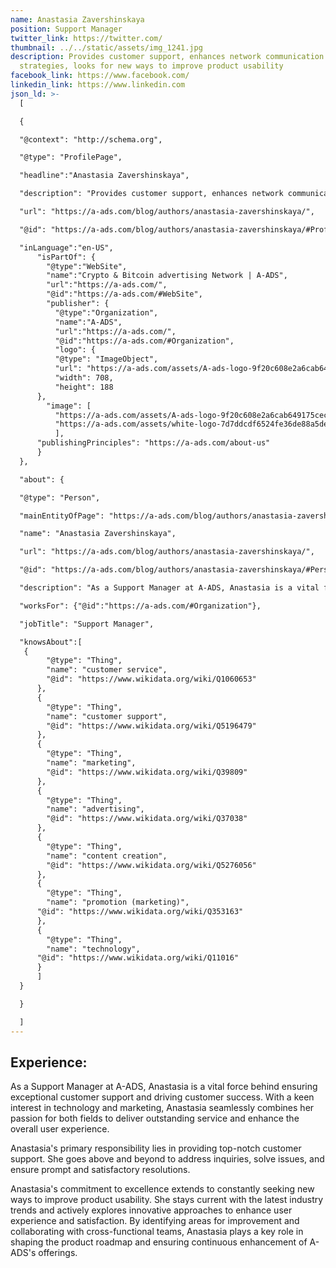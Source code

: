 ```yaml
---
name: Anastasia Zavershinskaya
position: Support Manager
twitter_link: https://twitter.com/
thumbnail: ../../static/assets/img_1241.jpg
description: Provides customer support, enhances network communication
  strategies, looks for new ways to improve product usability
facebook_link: https://www.facebook.com/
linkedin_link: https://www.linkedin.com
json_ld: >-
  [

  {

  "@context": "http://schema.org",

  "@type": "ProfilePage",

  "headline":"Anastasia Zavershinskaya",

  "description": "Provides customer support, enhances network communication strategies, looks for new ways to improve product usability",

  "url": "https://a-ads.com/blog/authors/anastasia-zavershinskaya/",

  "@id": "https://a-ads.com/blog/authors/anastasia-zavershinskaya/#ProfilePage",

  "inLanguage":"en-US",
      "isPartOf": {
        "@type":"WebSite",
        "name":"Crypto & Bitcoin advertising Network | A-ADS",
        "url":"https://a-ads.com/",
        "@id":"https://a-ads.com/#WebSite",
        "publisher": {
          "@type":"Organization",
          "name":"A-ADS",
          "url":"https://a-ads.com/",
          "@id":"https://a-ads.com/#Organization",   
          "logo": {
          "@type": "ImageObject",
          "url": "https://a-ads.com/assets/A-ads-logo-9f20c608e2a6cab649175cec3c3976253264542bc7b570a5de64eb3e206b5935.svg",
          "width": 708,
          "height": 188
      },
  	    "image": [
          "https://a-ads.com/assets/A-ads-logo-9f20c608e2a6cab649175cec3c3976253264542bc7b570a5de64eb3e206b5935.svg",
          "https://a-ads.com/assets/white-logo-7d7ddcdf6524fe36de88a5de9e76e6c6a6401b5e78910c27c1f0e7213cdc97bb.svg"
          ],
  	  "publishingPrinciples": "https://a-ads.com/about-us"
      }
  },

  "about": {

  "@type": "Person",

  "mainEntityOfPage": "https://a-ads.com/blog/authors/anastasia-zavershinskaya/",

  "name": "Anastasia Zavershinskaya",

  "url": "https://a-ads.com/blog/authors/anastasia-zavershinskaya/",

  "@id": "https://a-ads.com/blog/authors/anastasia-zavershinskaya/#Person",

  "description": "As a Support Manager at A-ADS, Anastasia is a vital force behind ensuring exceptional customer support and driving customer success. With a keen interest in technology and marketing, Anastasia seamlessly combines her passion for both fields to deliver outstanding service and enhance the overall user experience. Anastasia's primary responsibility lies in providing top-notch customer support. She goes above and beyond to address inquiries, solve issues, and ensure prompt and satisfactory resolutions. Anastasia's commitment to excellence extends to constantly seeking new ways to improve product usability. She stays current with the latest industry trends and actively explores innovative approaches to enhance user experience and satisfaction. By identifying areas for improvement and collaborating with cross-functional teams, Anastasia plays a key role in shaping the product roadmap and ensuring continuous enhancement of A-ADS's offerings.",

  "worksFor": {"@id":"https://a-ads.com/#Organization"},

  "jobTitle": "Support Manager",

  "knowsAbout":[
   {
        "@type": "Thing",
        "name": "customer service",
        "@id": "https://www.wikidata.org/wiki/Q1060653"
      },
      {
        "@type": "Thing",
        "name": "customer support",
        "@id": "https://www.wikidata.org/wiki/Q5196479"
      },
      {
        "@type": "Thing",
        "name": "marketing",
        "@id": "https://www.wikidata.org/wiki/Q39809"
      },
      {
        "@type": "Thing",
        "name": "advertising",
        "@id": "https://www.wikidata.org/wiki/Q37038"
      },	
      {
        "@type": "Thing",
        "name": "content creation",
        "@id": "https://www.wikidata.org/wiki/Q5276056"
      },
      {
        "@type": "Thing",
        "name": "promotion (marketing)",
  	  "@id": "https://www.wikidata.org/wiki/Q353163"
      },
      {
        "@type": "Thing",
        "name": "technology",
  	  "@id": "https://www.wikidata.org/wiki/Q11016"
      }	
      ]
  }

  }

  ]
---
```

## Experience:

As a Support Manager at A-ADS, Anastasia is a vital force behind ensuring exceptional customer support and driving customer success. With a keen interest in technology and marketing, Anastasia seamlessly combines her passion for both fields to deliver outstanding service and enhance the overall user experience.



Anastasia's primary responsibility lies in providing top-notch customer support. She goes above and beyond to address inquiries, solve issues, and ensure prompt and satisfactory resolutions.



Anastasia's commitment to excellence extends to constantly seeking new ways to improve product usability. She stays current with the latest industry trends and actively explores innovative approaches to enhance user experience and satisfaction. By identifying areas for improvement and collaborating with cross-functional teams, Anastasia plays a key role in shaping the product roadmap and ensuring continuous enhancement of A-ADS's offerings.